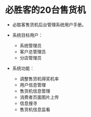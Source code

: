 # 必胜客的20台售货机

* 必胜客售货机后台管理系统用户手册。
 * 系统目标用户：
   - 系统管理员
   - 客户总管理员
   - 分店管理员
   
 * 系统功能：
   - 调整售货机得奖机率
   - 用户信息管理
   - 售货机信息管理
   - 消费者页面图片上传
   - 信息搜寻
   - 售货机信息监看
